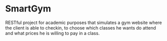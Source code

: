 # SmartGym
RESTful project for academic purposes that simulates a gym website where the client is able to checkin, to choose which classes he wants do attend and what prices he is willing to pay in a class.
